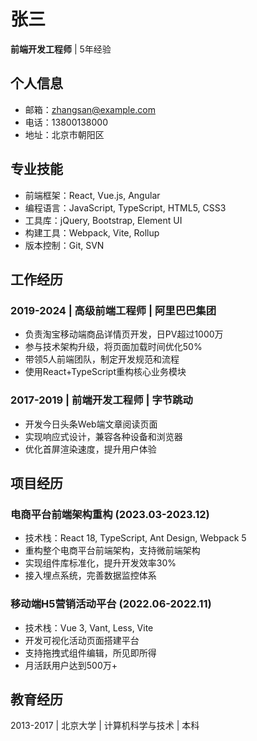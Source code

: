 # 张三

**前端开发工程师** | 5年经验

## 个人信息
- 邮箱：zhangsan@example.com
- 电话：13800138000
- 地址：北京市朝阳区

## 专业技能
- 前端框架：React, Vue.js, Angular
- 编程语言：JavaScript, TypeScript, HTML5, CSS3
- 工具库：jQuery, Bootstrap, Element UI
- 构建工具：Webpack, Vite, Rollup
- 版本控制：Git, SVN

## 工作经历

### 2019-2024 | 高级前端工程师 | 阿里巴巴集团
- 负责淘宝移动端商品详情页开发，日PV超过1000万
- 参与技术架构升级，将页面加载时间优化50%
- 带领5人前端团队，制定开发规范和流程
- 使用React+TypeScript重构核心业务模块

### 2017-2019 | 前端开发工程师 | 字节跳动
- 开发今日头条Web端文章阅读页面
- 实现响应式设计，兼容各种设备和浏览器
- 优化首屏渲染速度，提升用户体验

## 项目经历

### 电商平台前端架构重构 (2023.03-2023.12)
- 技术栈：React 18, TypeScript, Ant Design, Webpack 5
- 重构整个电商平台前端架构，支持微前端架构
- 实现组件库标准化，提升开发效率30%
- 接入埋点系统，完善数据监控体系

### 移动端H5营销活动平台 (2022.06-2022.11)  
- 技术栈：Vue 3, Vant, Less, Vite
- 开发可视化活动页面搭建平台
- 支持拖拽式组件编辑，所见即所得
- 月活跃用户达到500万+

## 教育经历
2013-2017 | 北京大学 | 计算机科学与技术 | 本科